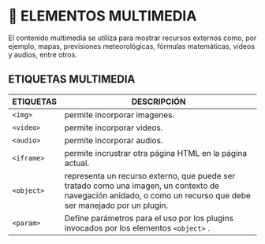 # 	:movie_camera: ELEMENTOS MULTIMEDIA
El contenido multimedia se utiliza para mostrar recursos externos como, por ejemplo, mapas, previsiones meteorológicas, fórmulas matemáticas, vídeos y audios, entre otros.

## ETIQUETAS MULTIMEDIA
| ETIQUETAS | DESCRIPCIÓN |
|---|---|
| `<img>` | permite incorporar imagenes.|
| `<video>` | permite incorporar videos.|
| `<audio>` | permite incorporar audios.|
| `<iframe>` | permite incrustrar otra página HTML en la página actual.|
| `<object>` | representa un recurso externo, que puede ser tratado como una imagen, un contexto de navegación anidado, o como un recurso que debe ser manejado por un plugin.|
| `<param>` | Define parámetros para el uso por los plugins invocados por los elementos `<object>` .|











